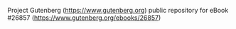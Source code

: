 Project Gutenberg (https://www.gutenberg.org) public repository for eBook #26857 (https://www.gutenberg.org/ebooks/26857)
